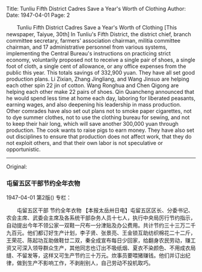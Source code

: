 Title: Tunliu Fifth District Cadres Save a Year's Worth of Clothing
Author:
Date: 1947-04-01
Page: 2

　　Tunliu Fifth District Cadres
    Save a Year's Worth of Clothing
    [This newspaper, Taiyue, 30th] In Tunliu's Fifth District, the district chief, branch committee secretary, farmers' association chairman, militia committee chairman, and 17 administrative personnel from various systems, implementing the Central Bureau's instructions on practicing strict economy, voluntarily proposed not to receive a single pair of shoes, a single foot of cloth, a single cent of allowance, or any office expenses from the public this year. This totals savings of 332,900 yuan. They have all set good production plans. Li Zixian, Zhang Jingliang, and Wang Jinsuo are helping each other spin 22 jin of cotton. Wang Ronghua and Chen Qigong are helping each other make 22 pairs of shoes. Qin Quancheng announced that he would spend less time at home each day, laboring for liberated peasants, earning wages, and also deepening his leadership in mass production. Other comrades have also set out plans not to smoke paper cigarettes, not to dye summer clothes, not to use the clothing bureau for sewing, and not to keep their hair long, which will save another 300,000 yuan through production. The cook wants to raise pigs to earn money. They have also set out disciplines to ensure that production does not affect work, that they do not exploit others, and that their own labor is not speculative or opportunistic.



<hr /> 

Original: 


### 屯留五区干部节约全年衣物

1947-04-01
第2版()
专栏：

　　屯留五区干部
    节约全年衣物
    【本报太岳卅日电】屯留五区区长、分委书记、农会主席、武委会主席及各系统干部杂务人员十七人，执行中央局厉行节约指示，自动提出今年不领公家一双鞋一尺布一分津贴及办公费用。共计节约三十三万二千九百元。他们都订好生产计划，李子贤、张景亮、王金锁互助纺织棉花二十二斤，王荣花、陈起功互助做鞋廿二双，秦全成宣布每日少回家，给翻身农民劳动，赚工资又可深入领导群众生产，其他同志也订出不吸纸烟、夏衣不染颜色、不用成衣局缝、不留发等，这样又可生产节约三十万元。炊事员要喂猪赚钱。他们并订出纪律，做到生产不影响工作，不剥削别人，自己劳动不投机取巧。
